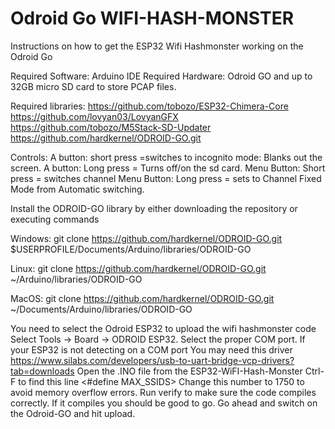# Odroid Go WIFI-HASH-MONSTER
Instructions on how to get the ESP32 Wifi Hashmonster working on the Odroid Go

Required Software: Arduino IDE 
Required Hardware: Odroid GO and up to 32GB micro SD card to store PCAP files.

Required libraries: 
https://github.com/tobozo/ESP32-Chimera-Core
https://github.com/lovyan03/LovyanGFX
https://github.com/tobozo/M5Stack-SD-Updater
https://github.com/hardkernel/ODROID-GO.git

Controls: 
A button: short press =switches to incognito mode: Blanks out the screen.
A button: Long press = Turns off/on the sd card.
Menu Button: Short press = switches channel
Menu Button: Long press = sets to Channel Fixed Mode from Automatic switching.

Install the ODROID-GO library by either downloading the repository or executing commands 

Windows: 
git clone https://github.com/hardkernel/ODROID-GO.git $USERPROFILE/Documents/Arduino/libraries/ODROID-GO

Linux:
git clone https://github.com/hardkernel/ODROID-GO.git ~/Arduino/libraries/ODROID-GO

MacOS:
git clone https://github.com/hardkernel/ODROID-GO.git ~/Documents/Arduino/libraries/ODROID-GO

You need to select the Odroid ESP32 to upload the wifi hashmonster code
Select Tools → Board → ODROID ESP32.
Select the proper COM port. If your ESP32 is not detecting on a COM port You may need this driver https://www.silabs.com/developers/usb-to-uart-bridge-vcp-drivers?tab=downloads
Open the .INO file from the ESP32-WiFI-Hash-Monster
Ctrl-F to find this line <#define MAX_SSIDS> Change this number to 1750 to avoid memory overflow errors.
Run verify to make sure the code compiles correctly.
If it compiles you should be good to go. Go ahead and switch on the Odroid-GO and hit upload.
